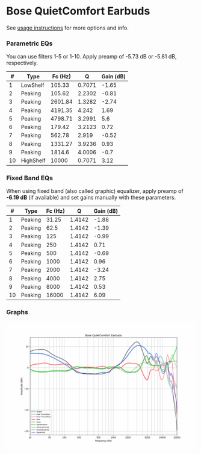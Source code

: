 # Bose QuietComfort Earbuds
See [usage instructions](https://github.com/jaakkopasanen/AutoEq#usage) for more options and info.

### Parametric EQs
You can use filters 1-5 or 1-10. Apply preamp of -5.73 dB or -5.81 dB, respectively.

|   # | Type      |   Fc (Hz) |      Q |   Gain (dB) |
|-----|-----------|-----------|--------|-------------|
|   1 | LowShelf  |    105.33 | 0.7071 |       -1.65 |
|   2 | Peaking   |    105.62 | 2.2302 |       -0.81 |
|   3 | Peaking   |   2601.84 | 1.3282 |       -2.74 |
|   4 | Peaking   |   4191.35 | 4.242  |        1.69 |
|   5 | Peaking   |   4798.71 | 3.2991 |        5.6  |
|   6 | Peaking   |    179.42 | 3.2123 |        0.72 |
|   7 | Peaking   |    562.78 | 2.919  |       -0.52 |
|   8 | Peaking   |   1331.27 | 3.9236 |        0.93 |
|   9 | Peaking   |   1814.6  | 4.0006 |       -0.7  |
|  10 | HighShelf |  10000    | 0.7071 |        3.12 |

### Fixed Band EQs
When using fixed band (also called graphic) equalizer, apply preamp of **-6.19 dB** (if available) and set gains manually with these parameters.

|   # | Type    |   Fc (Hz) |      Q |   Gain (dB) |
|-----|---------|-----------|--------|-------------|
|   1 | Peaking |     31.25 | 1.4142 |       -1.88 |
|   2 | Peaking |     62.5  | 1.4142 |       -1.39 |
|   3 | Peaking |    125    | 1.4142 |       -0.99 |
|   4 | Peaking |    250    | 1.4142 |        0.71 |
|   5 | Peaking |    500    | 1.4142 |       -0.69 |
|   6 | Peaking |   1000    | 1.4142 |        0.96 |
|   7 | Peaking |   2000    | 1.4142 |       -3.24 |
|   8 | Peaking |   4000    | 1.4142 |        2.75 |
|   9 | Peaking |   8000    | 1.4142 |        0.53 |
|  10 | Peaking |  16000    | 1.4142 |        6.09 |

### Graphs
![](./Bose%20QuietComfort%20Earbuds.png)
